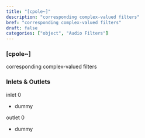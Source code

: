 ```yaml
---
title: "[cpole~]"
description: "corresponding complex-valued filters"
bref: "corresponding complex-valued filters"
draft: false
categories: ["object", "Audio Filters"]
---
```


### [cpole~]

corresponding complex-valued filters

### Inlets & Outlets

inlet 0

 - dummy

outlet 0

 - dummy
 
